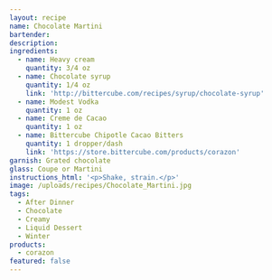 ```yaml
---
layout: recipe
name: Chocolate Martini
bartender:
description:
ingredients:
  - name: Heavy cream
    quantity: 3/4 oz
  - name: Chocolate syrup
    quantity: 1/4 oz
    link: 'http://bittercube.com/recipes/syrup/chocolate-syrup'
  - name: Modest Vodka
    quantity: 1 oz
  - name: Creme de Cacao
    quantity: 1 oz
  - name: Bittercube Chipotle Cacao Bitters
    quantity: 1 dropper/dash
    link: 'https://store.bittercube.com/products/corazon'
garnish: Grated chocolate
glass: Coupe or Martini
instructions_html: '<p>Shake, strain.</p>'
image: /uploads/recipes/Chocolate_Martini.jpg
tags:
  - After Dinner
  - Chocolate
  - Creamy
  - Liquid Dessert
  - Winter
products:
  - corazon
featured: false
---
```


